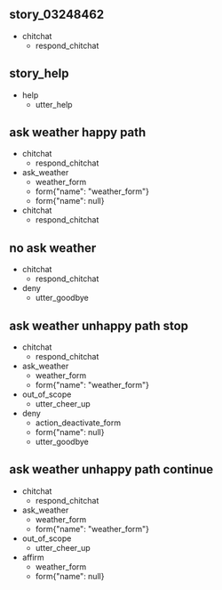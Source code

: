 ## story_03248462
* chitchat
    - respond_chitchat
## story_help
* help    
   - utter_help
## ask weather happy path
* chitchat
    - respond_chitchat
* ask_weather
    - weather_form
    - form{"name": "weather_form"}
    - form{"name": null}
* chitchat
    - respond_chitchat
## no ask weather
* chitchat
    - respond_chitchat
* deny
    - utter_goodbye    
## ask weather unhappy path stop
* chitchat
    - respond_chitchat
* ask_weather
    - weather_form
    - form{"name": "weather_form"}
* out_of_scope
    - utter_cheer_up
* deny
    - action_deactivate_form
    - form{"name": null}
    - utter_goodbye    
## ask weather unhappy path continue
* chitchat
    - respond_chitchat
* ask_weather
    - weather_form
    - form{"name": "weather_form"}
* out_of_scope
    - utter_cheer_up
* affirm
    - weather_form
    - form{"name": null}